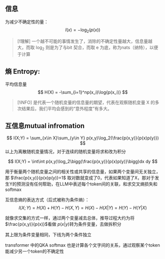 ## 信息
为减少不确定性的量：
$$
I(x) = -\log_2{(p(x))}
$$

> [!理解]
> 一个越不可能的事情发生了，消除的不确定性量越大，信息量越大，而取 $\log_2$ 则是为了与bit 契合，而取 e 为底，称为nats（纳特），以便于计算

## 熵 Entropy: 
平均信息量
$$
H(X) = -\sum_{i=1}^np(x_i)\log{p(x_i)} 
$$

> [!iNFO]
> 是代表一个随机变量的信息量的期望，代表在观察随机变量 X 的多次结果后，我们平均会感到的“意外程度”有多大。

## 互信息mutual infromation
$$
I(X;Y) = \sum_{x\in X}\sum_{y\in Y} p(x,y)\log_2(\frac{p(x,y)}{p(x)p(y)})
$$
以上为离散随机变量情况，对于连续的随机变量将求和改为积分

$$
I(X;Y) = \int\int p(x,y)\log_2\bigg(\frac{p(x,y)}{p(x)p(y)}\bigg)dx dy
$$

用于衡量两个随机变量之间的相关性或共享的信息量，如果两个变量间无关独立，那 $\frac{p(x,y)}{p(x)p(y)}=1$ 取对数就变成了0，代表如果知道了X，那对于发生Y的预测没有任何帮助，在LLM中表述每个token间的关联，和求交叉熵损失和softmax

互信息熵的表达方式（后式被称为条件熵）：
$$
I(X;Y) = H(X) + H(Y) - H(X,Y) = H(X)-H(X|Y) = H(Y) - H(Y|X)
$$

就像求交集的方式一样，通过两个变量减去总体，推导过程大约为将 $\frac{p(x,y)}{p(x)}$看做 $p(x|y)$转为条件变量，去做拆积分

其上限为条件变量相同，下线为两个条件独立

transformer 中的QKA softmax 也是计算各个文字间的关系，通过观察某个token能减少另一个token的不确定性



